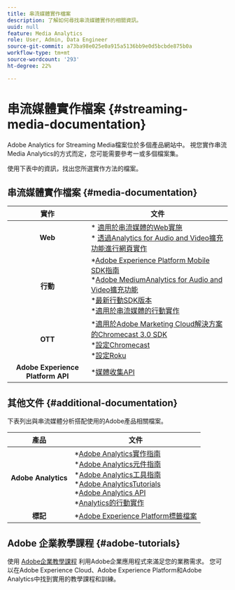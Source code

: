 ```yaml
---
title: 串流媒體實作檔案
description: 了解如何尋找串流媒體實作的相關資訊。
uuid: null
feature: Media Analytics
role: User, Admin, Data Engineer
source-git-commit: a73ba98e025e0a915a5136bb9e0d5bcbde875b0a
workflow-type: tm+mt
source-wordcount: '293'
ht-degree: 22%

---
```



# 串流媒體實作檔案 {#streaming-media-documentation}

Adobe Analytics for Streaming Media檔案位於多個產品網站中。 視您實作串流Media Analytics的方式而定，您可能需要參考一或多個檔案集。

使用下表中的資訊，找出您所選實作方法的檔案。

## 串流媒體實作檔案 {#media-documentation}

| 實作 | 文件 |
|:-----------------------:|----------------|
| **Web** | * [適用於串流媒體的Web實施](/help/implementation/media-sdk/setup/web-implementation.md) <br>* [透過Analytics for Audio and Video擴充功能進行網頁實作 ](https://experienceleague.adobe.com/docs/experience-platform/tags/extensions/adobe/media-analytics-3x/overview.html?lang=en) |
| **行動** | *[Adobe Experience Platform Mobile SDK指南](https://aep-sdks.gitbook.io/docs/) <br> *[Adobe MediumAnalytics for Audio and Video擴充功能](https://aep-sdks.gitbook.io/docs/using-mobile-extensions/adobe-media-analytics)<br> *[最新行動SDK版本](https://aep-sdks.gitbook.io/docs/resources/upgrading-to-aep/current-sdk-versions) <br> *[適用於串流媒體的行動實作](/help/implementation/media-sdk/setup/mobile-implementation.md) |  |  |
| **OTT** | *[適用於Adobe Marketing Cloud解決方案的Chromecast 3.0 SDK](https://adobe-marketing-cloud.github.io/media-sdks/reference/chromecast/)<br> *[設定Chromecast](/help/implementation/media-sdk/setup/set-up-chromecast.md)<br> *[設定Roku](/help/implementation/media-sdk/setup/set-up-roku.md) |
| **Adobe Experience Platform API** | *[媒體收集API](/help/implementation/media-collection-api/mc-api-overview.md) |

## 其他文件 {#additional-documentation}

下表列出與串流媒體分析搭配使用的Adobe產品相關檔案。

| 產品 | 文件 |
|:-----------------------:|----------------|
| **Adobe Analytics** | *[Adobe Analytics實作指南](https://experienceleague.adobe.com/docs/analytics/implementation/home.html?lang=en)<br>  *[Adobe Analytics元件指南](https://experienceleague.adobe.com/docs/analytics/components/home.html?lang=en)<br> *[Adobe Analytics工具指南](https://experienceleague.adobe.com/docs/analytics/analyze/home.html?lang=zh-Hant)<br> *[Adobe AnalyticsTutorials](https://experienceleague.adobe.com/docs/analytics.html?lang=en#tutorials) <br> *[Adobe Analytics API](https://developer.adobe.com/analytics-apis/docs/2.0/)<br> *[Analytics的行動實作](https://aep-sdks.gitbook.io/docs/using-mobile-extensions/adobe-analytics) |
| **標記** | *[Adobe Experience Platform標籤檔案](https://experienceleague.adobe.com/docs/experience-platform/tags/home.html) |

## Adobe 企業教學課程 {#adobe-tutorials}

使用 [Adobe企業教學課程](https://experienceleague.adobe.com/docs/home-tutorials.html?lang=zh-Hant) 利用Adobe企業應用程式來滿足您的業務需求。 您可以在Adobe Experience Cloud、Adobe Experience Platform和Adobe Analytics中找到實用的教學課程和訓練。
